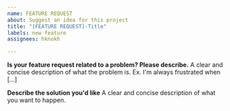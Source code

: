```yaml
---
name: FEATURE REQUEST
about: Suggest an idea for this project
title: "[FEATURE REQUEST]-Title"
labels: new feature
assignees: hknokh

---
```


**Is your feature request related to a problem? Please describe.**
A clear and concise description of what the problem is. Ex. I'm always frustrated when [...]

**Describe the solution you'd like**
A clear and concise description of what you want to happen.
